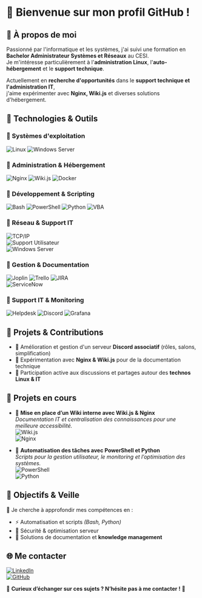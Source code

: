 # 👋 Bienvenue sur mon profil GitHub !  

## 🎯 À propos de moi  
Passionné par l'informatique et les systèmes, j'ai suivi une formation en **Bachelor Administrateur Systèmes et Réseaux** au CESI.  
Je m'intéresse particulièrement à l'**administration Linux**, l'**auto-hébergement** et le **support technique**.  

Actuellement en **recherche d'opportunités** dans le **support technique et l'administration IT**,  
j'aime expérimenter avec **Nginx, Wiki.js** et diverses solutions d'hébergement.  

## 🔧 Technologies & Outils  

### 📌 Systèmes d'exploitation  
![Linux](https://img.shields.io/badge/Linux-Debian/Ubuntu-FCC624?logo=linux&logoColor=black) 
![Windows Server](https://img.shields.io/badge/Windows_Server-2019/2022-blue?logo=windows&logoColor=white)  

### 📌 Administration & Hébergement  
![Nginx](https://img.shields.io/badge/Nginx-ReverseProxy-green?logo=nginx&logoColor=white) 
![Wiki.js](https://img.shields.io/badge/Wiki.js-Documentation-blue?logo=wikidot&logoColor=white) 
![Docker](https://img.shields.io/badge/Docker-Containerization-2496ED?logo=docker&logoColor=white)  

### 📌 Développement & Scripting  
![Bash](https://img.shields.io/badge/Bash-Scripting-4EAA25?logo=gnubash&logoColor=white) 
![PowerShell](https://img.shields.io/badge/PowerShell-Automation-5391FE?logo=powershell&logoColor=white) 
![Python](https://img.shields.io/badge/Python-Scripting-3776AB?logo=python&logoColor=white) 
![VBA](https://img.shields.io/badge/VBA-Automation-217346?logo=microsoftexcel&logoColor=white)  

### 📌 Réseau & Support IT  
![TCP/IP](https://img.shields.io/badge/Network-TCP/IP-00A8E8?logo=cisco&logoColor=white)  
![Support Utilisateur](https://img.shields.io/badge/Support-IT-FF6F00?logo=googleassistant&logoColor=white)  
![Windows Server](https://img.shields.io/badge/Windows_Server-Active_Directory-blue?logo=windows&logoColor=white)  

### 📌 Gestion & Documentation  
![Joplin](https://img.shields.io/badge/Joplin-Notes-1071E5?logo=joplin&logoColor=white) 
![Trello](https://img.shields.io/badge/Trello-ProjectManagement-0079BF?logo=trello&logoColor=white) 
![JIRA](https://img.shields.io/badge/JIRA-Ticketing-0052CC?logo=jira&logoColor=white)  
![ServiceNow](https://img.shields.io/badge/ServiceNow-ITSM-1D7D4C?logo=servicenow&logoColor=white)  

### 📌 Support IT & Monitoring  
![Helpdesk](https://img.shields.io/badge/Support_IT-Ticketing-FF6F00?logo=googleassistant&logoColor=white) 
![Discord](https://img.shields.io/badge/Discord-ServerManagement-5865F2?logo=discord&logoColor=white) 
![Grafana](https://img.shields.io/badge/Grafana-Monitoring-F46800?logo=grafana&logoColor=white)  



## 📌 Projets & Contributions  

- 🔹 Amélioration et gestion d'un serveur **Discord associatif** (rôles, salons, simplification)  
- 🔹 Expérimentation avec **Nginx & Wiki.js** pour de la documentation technique  
- 🔹 Participation active aux discussions et partages autour des **technos Linux & IT**  

## 📌 Projets en cours  

- 📖 **Mise en place d’un Wiki interne avec Wiki.js & Nginx**  
  _Documentation IT et centralisation des connaissances pour une meilleure accessibilité._  
  ![Wiki.js](https://img.shields.io/badge/Wiki.js-Documentation-blue?logo=wikidot&logoColor=white)  
  ![Nginx](https://img.shields.io/badge/Nginx-ReverseProxy-green?logo=nginx&logoColor=white)  

- 🔄 **Automatisation des tâches avec PowerShell et Python**  
  _Scripts pour la gestion utilisateur, le monitoring et l’optimisation des systèmes._  
  ![PowerShell](https://img.shields.io/badge/PowerShell-Automation-5391FE?logo=powershell&logoColor=white)  
  ![Python](https://img.shields.io/badge/Python-Scripting-3776AB?logo=python&logoColor=white)  



## 🚀 Objectifs & Veille  

📌 Je cherche à approfondir mes compétences en :  
- ⚡ Automatisation et scripts *(Bash, Python)*  
- 🔐 Sécurité & optimisation serveur  
- 📖 Solutions de documentation et **knowledge management**  

## 🌐 Me contacter  

[![LinkedIn](https://img.shields.io/badge/LinkedIn-Profile-blue?logo=linkedin)](https://www.linkedin.com/in/shay-castelnau/)  
[![GitHub](https://img.shields.io/badge/GitHub-Profile-black?logo=github)](https://github.com/ShayITPro/)  


💬 **Curieux d’échanger sur ces sujets ? N’hésite pas à me contacter !** 🚀  
